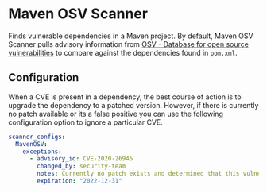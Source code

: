 # Maven OSV Scanner

Finds vulnerable dependencies in a Maven project. By default, Maven OSV Scanner pulls advisory information from [OSV - Database for open source vulnerabilities](https://osv.dev/) to compare against the dependencies found in `pom.xml`.

## Configuration

When a CVE is present in a dependency, the best course of action is to upgrade the dependency to a patched version. However, if there is currently no patch available or its a false positive you can use the following configuration option to ignore a particular CVE.

```yaml
scanner_configs:
  MavenOSV:
    exceptions:
      - advisory_id: CVE-2020-26945
        changed_by: security-team
        notes: Currently no patch exists and determined that this vulnerability is not exploitable.
        expiration: "2022-12-31"
```
